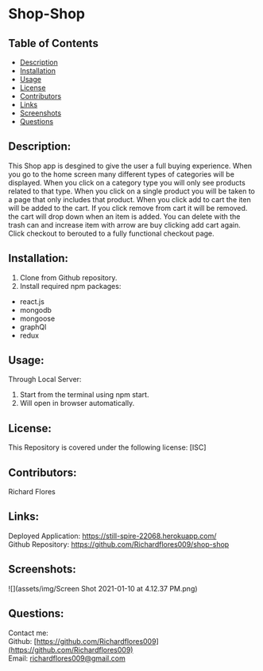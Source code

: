 # Shop-Shop

## Table of Contents
* [Description](#description)
* [Installation](#installation)
* [Usage](#usage)
* [License](#license)
* [Contributors](#contributors)
* [Links](#links)
* [Screenshots](#screenshots)
* [Questions](#questions)

## Description:
This Shop app is desgined to give the user a full buying experience. When you go to the home screen many different types of categories will be displayed. When you click on a category type you will only see products related to that type. When you click on a single product you will be taken to a page that only includes that product. When you click add to cart the iten will be added to the cart. If you click remove from cart it will be removed. the cart will drop down when an item is added. You can delete with the trash can and increase item with arrow are buy clicking add cart again. Click checkout to berouted to a fully functional checkout page. 

## Installation:
1. Clone from Github repository. <br>
3. Install required npm packages: <br>
* react.js <br>
* mongodb <br>
* mongoose <br>
* graphQl <br>
* redux <br>



## Usage:
Through Local Server:<br>
1. Start from the terminal using npm start. <br>
2. Will open in browser automatically.

## License:
This Repository is covered under the following license: [ISC]

## Contributors:
Richard Flores

## Links:
Deployed Application: https://still-spire-22068.herokuapp.com/ <br>
Github Repository: https://github.com/Richardflores009/shop-shop <br>

## Screenshots:

![](assets/img/Screen Shot 2021-01-10 at 4.12.37 PM.png)

## Questions:
Contact me:<br>
Github: [https://github.com/Richardflores009](https://github.com/Richardflores009)<br>
Email: [richardflores009@gmail.com](richardflores009@gmail.com)<br>
